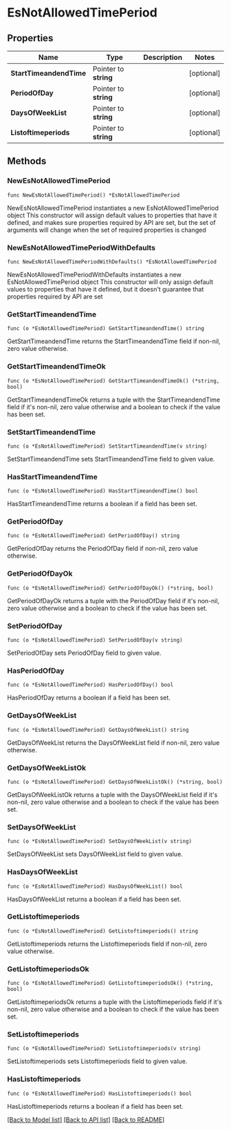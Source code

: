 # EsNotAllowedTimePeriod

## Properties

Name | Type | Description | Notes
------------ | ------------- | ------------- | -------------
**StartTimeandendTime** | Pointer to **string** |  | [optional] 
**PeriodOfDay** | Pointer to **string** |  | [optional] 
**DaysOfWeekList** | Pointer to **string** |  | [optional] 
**Listoftimeperiods** | Pointer to **string** |  | [optional] 

## Methods

### NewEsNotAllowedTimePeriod

`func NewEsNotAllowedTimePeriod() *EsNotAllowedTimePeriod`

NewEsNotAllowedTimePeriod instantiates a new EsNotAllowedTimePeriod object
This constructor will assign default values to properties that have it defined,
and makes sure properties required by API are set, but the set of arguments
will change when the set of required properties is changed

### NewEsNotAllowedTimePeriodWithDefaults

`func NewEsNotAllowedTimePeriodWithDefaults() *EsNotAllowedTimePeriod`

NewEsNotAllowedTimePeriodWithDefaults instantiates a new EsNotAllowedTimePeriod object
This constructor will only assign default values to properties that have it defined,
but it doesn't guarantee that properties required by API are set

### GetStartTimeandendTime

`func (o *EsNotAllowedTimePeriod) GetStartTimeandendTime() string`

GetStartTimeandendTime returns the StartTimeandendTime field if non-nil, zero value otherwise.

### GetStartTimeandendTimeOk

`func (o *EsNotAllowedTimePeriod) GetStartTimeandendTimeOk() (*string, bool)`

GetStartTimeandendTimeOk returns a tuple with the StartTimeandendTime field if it's non-nil, zero value otherwise
and a boolean to check if the value has been set.

### SetStartTimeandendTime

`func (o *EsNotAllowedTimePeriod) SetStartTimeandendTime(v string)`

SetStartTimeandendTime sets StartTimeandendTime field to given value.

### HasStartTimeandendTime

`func (o *EsNotAllowedTimePeriod) HasStartTimeandendTime() bool`

HasStartTimeandendTime returns a boolean if a field has been set.

### GetPeriodOfDay

`func (o *EsNotAllowedTimePeriod) GetPeriodOfDay() string`

GetPeriodOfDay returns the PeriodOfDay field if non-nil, zero value otherwise.

### GetPeriodOfDayOk

`func (o *EsNotAllowedTimePeriod) GetPeriodOfDayOk() (*string, bool)`

GetPeriodOfDayOk returns a tuple with the PeriodOfDay field if it's non-nil, zero value otherwise
and a boolean to check if the value has been set.

### SetPeriodOfDay

`func (o *EsNotAllowedTimePeriod) SetPeriodOfDay(v string)`

SetPeriodOfDay sets PeriodOfDay field to given value.

### HasPeriodOfDay

`func (o *EsNotAllowedTimePeriod) HasPeriodOfDay() bool`

HasPeriodOfDay returns a boolean if a field has been set.

### GetDaysOfWeekList

`func (o *EsNotAllowedTimePeriod) GetDaysOfWeekList() string`

GetDaysOfWeekList returns the DaysOfWeekList field if non-nil, zero value otherwise.

### GetDaysOfWeekListOk

`func (o *EsNotAllowedTimePeriod) GetDaysOfWeekListOk() (*string, bool)`

GetDaysOfWeekListOk returns a tuple with the DaysOfWeekList field if it's non-nil, zero value otherwise
and a boolean to check if the value has been set.

### SetDaysOfWeekList

`func (o *EsNotAllowedTimePeriod) SetDaysOfWeekList(v string)`

SetDaysOfWeekList sets DaysOfWeekList field to given value.

### HasDaysOfWeekList

`func (o *EsNotAllowedTimePeriod) HasDaysOfWeekList() bool`

HasDaysOfWeekList returns a boolean if a field has been set.

### GetListoftimeperiods

`func (o *EsNotAllowedTimePeriod) GetListoftimeperiods() string`

GetListoftimeperiods returns the Listoftimeperiods field if non-nil, zero value otherwise.

### GetListoftimeperiodsOk

`func (o *EsNotAllowedTimePeriod) GetListoftimeperiodsOk() (*string, bool)`

GetListoftimeperiodsOk returns a tuple with the Listoftimeperiods field if it's non-nil, zero value otherwise
and a boolean to check if the value has been set.

### SetListoftimeperiods

`func (o *EsNotAllowedTimePeriod) SetListoftimeperiods(v string)`

SetListoftimeperiods sets Listoftimeperiods field to given value.

### HasListoftimeperiods

`func (o *EsNotAllowedTimePeriod) HasListoftimeperiods() bool`

HasListoftimeperiods returns a boolean if a field has been set.


[[Back to Model list]](../README.md#documentation-for-models) [[Back to API list]](../README.md#documentation-for-api-endpoints) [[Back to README]](../README.md)


